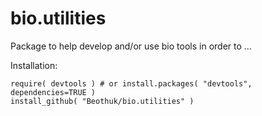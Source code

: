 # bio.utilities

Package to help develop and/or use bio tools in order to ...

Installation:

```
require( devtools ) # or install.packages( "devtools", dependencies=TRUE )
install_github( "Beothuk/bio.utilities" ) 
```

